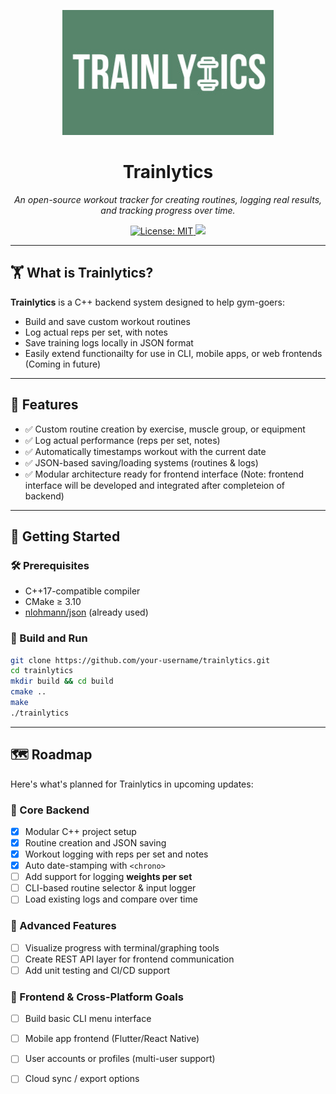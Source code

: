 <p align="center">
    <img src="assets/Trainlytics_Logo.jpg" alt="Trainlytics Logo" width="338"/>
</p>

<h1 align="center">Trainlytics</h1>
<p align="center"><em>
An open-source workout tracker for creating routines, logging real results, and tracking progress over time.
</em></p>

<p align="center">
  <a href="https://github.com/noahlacour/trainlytics/blob/main/LICENSE">
    <img src="https://img.shields.io/github/license/noahlacour/trainlytics" alt="License: MIT">
  </a>
  <a href="https://github.com/noahlacour/trainlytics/stargazers">
    <img src="https://img.shields.io/github/stars/noahlacour/trainlytics?style=social">
  </a>
</p>


---

## 🏋️ What is Trainlytics?

**Trainlytics** is a C++ backend system designed to help gym-goers:
- Build and save custom workout routines
- Log actual reps per set, with notes
- Save training logs locally in JSON format
- Easily extend functionailty for use in CLI, mobile apps, or web frontends (Coming in future)


---

## 🔧 Features

- ✅ Custom routine creation by exercise, muscle group, or equipment
- ✅ Log actual performance (reps per set, notes)
- ✅ Automatically timestamps workout with the current date
- ✅ JSON-based saving/loading systems (routines & logs)
- ✅ Modular architecture ready for frontend interface (Note: frontend interface will be developed and integrated after completeion of backend)

---

## 🚀 Getting Started

### 🛠 Prerequisites

- C++17-compatible compiler
- CMake ≥ 3.10
- [nlohmann/json](https://github.com/nlohmann/json) (already used)

### 🧪 Build and Run

```bash
git clone https://github.com/your-username/trainlytics.git
cd trainlytics
mkdir build && cd build
cmake ..
make
./trainlytics
```

---

## 🗺️ Roadmap

Here's what's planned for Trainlytics in upcoming updates:

### 🔹 Core Backend

- [x] Modular C++ project setup
- [x] Routine creation and JSON saving
- [x] Workout logging with reps per set and notes
- [x] Auto date-stamping with `<chrono>`
- [ ] Add support for logging **weights per set**
- [ ] CLI-based routine selector & input logger
- [ ] Load existing logs and compare over time

### 🔹 Advanced Features

- [ ] Visualize progress with terminal/graphing tools
- [ ] Create REST API layer for frontend communication
- [ ] Add unit testing and CI/CD support

### 🔹 Frontend & Cross-Platform Goals

- [ ] Build basic CLI menu interface
- [ ] Mobile app frontend (Flutter/React Native)
- [ ] User accounts or profiles (multi-user support)
- [ ] Cloud sync / export options



